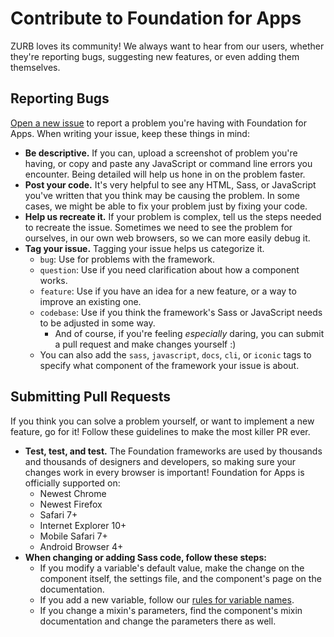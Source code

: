 # Contribute to Foundation for Apps

ZURB loves its community! We always want to hear from our users, whether they're reporting bugs, suggesting new features, or even adding them themselves.

## Reporting Bugs

[Open a new issue](https://github.com/zurb/foundation-apps/issues/new) to report a problem you're having with Foundation for Apps. When writing your issue, keep these things in mind:

 - **Be descriptive.** If you can, upload a screenshot of problem you're having, or copy and paste any JavaScript or command line errors you encounter. Being detailed will help us hone in on the problem faster.
 - **Post your code.** It's very helpful to see any HTML, Sass, or JavaScript you've written that you think may be causing the problem. In some cases, we might be able to fix your problem just by fixing your code.
 - **Help us recreate it.** If your problem is complex, tell us the steps needed to recreate the issue. Sometimes we need to see the problem for ourselves, in our own web browsers, so we can more easily debug it.
 - **Tag your issue.** Tagging your issue helps us categorize it.
   - `bug`: Use for problems with the framework.
   - `question`: Use if you need clarification about how a component works.
   - `feature`: Use if you have an idea for a new feature, or a way to improve an existing one.
   - `codebase`: Use if you think the framework's Sass or JavaScript needs to be adjusted in some way.
     - And of course, if you're feeling *especially* daring, you can submit a pull request and make changes yourself :)
   - You can also add the `sass`, `javascript`, `docs`, `cli`, or `iconic` tags to specify what component of the framework your issue is about.

## Submitting Pull Requests

If you think you can solve a problem yourself, or want to implement a new feature, go for it! Follow these guidelines to make the most killer PR ever.

 - **Test, test, and test.** The Foundation frameworks are used by thousands and thousands of designers and developers, so making sure your changes work in every browser is important! Foundation for Apps is officially supported on:
   - Newest Chrome
   - Newest Firefox
   - Safari 7+
   - Internet Explorer 10+
   - Mobile Safari 7+
   - Android Browser 4+
 - **When changing or adding Sass code, follow these steps:**
   - If you modify a variable's default value, make the change on the component itself, the settings file, and the component's page on the documentation.
   - If you add a new variable, follow our [rules for variable names](https://github.com/zurb/foundation-apps/wiki/Variable-Naming).
   - If you change a mixin's parameters, find the component's mixin documentation and change the parameters there as well.